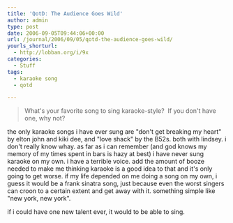 ```yaml
---
title: 'QotD: The Audience Goes Wild'
author: admin
type: post
date: 2006-09-05T09:44:06+00:00
url: /journal/2006/09/05/qotd-the-audience-goes-wild/
yourls_shorturl:
  - http://lobban.org/i/9x
categories:
  - Stuff
tags:
  - karaoke song
  - qotd

---
```

> What's your favorite song to sing karaoke-style?&#160; If you don't have one, why not?

the only karaoke songs i have ever sung are "don't get breaking my heart" by elton john and kiki dee, and "love shack" by the B52s. both with lindsey. i don't really know whay. as far as i can remember (and god knows my memory of my times spent in bars is hazy at best) i have never sung karaoke on my own. i have a terrible voice. add the amount of booze needed to make me thinking karaoke is a good idea to that and it's only going to get worse. if my life depended on me doing a song on my own, i guess it would be a frank sinatra song, just because even the worst singers can croon to a certain extent and get away with it. something simple like "new york, new york".

if i could have one new talent ever, it would to be able to sing.